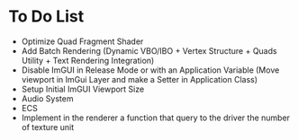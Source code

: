 # To Do List

* Optimize Quad Fragment Shader
* Add Batch Rendering (Dynamic VBO/IBO + Vertex Structure + Quads Utility + Text Rendering Integration)
* Disable ImGUI in Release Mode or with an Application Variable (Move viewport in ImGui Layer and make a Setter in Application Class)
* Setup Initial ImGUI Viewport Size
* Audio System
* ECS
* Implement in the renderer a function that query to the driver the number of texture unit